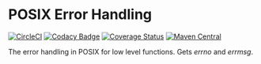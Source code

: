 # POSIX Error Handling

[![CircleCI](https://dl.circleci.com/status-badge/img/gh/angelos-project/angelos-project-errno/tree/release.svg?style=shield)](https://dl.circleci.com/status-badge/redirect/gh/angelos-project/angelos-project-errno/tree/release)
[![Codacy Badge](https://app.codacy.com/project/badge/Grade/9eea20b1a4fc4064803aecc324223901)](https://www.codacy.com/gh/angelos-project/angelos-project-errno/dashboard?utm_source=github.com&amp;utm_medium=referral&amp;utm_content=angelos-project/angelos-project-errno&amp;utm_campaign=Badge_Grade)
[![Coverage Status](https://coveralls.io/repos/github/angelos-project/angelos-project-errno/badge.svg?branch=release)](https://coveralls.io/github/angelos-project/angelos-project-errno?branch=release)
[![Maven Central](https://img.shields.io/maven-central/v/org.angproj.io.err/angelos-project-errno.svg?label=Maven%20Central)](https://search.maven.org/artifact/org.angproj.io.err/angelos-project-errno)

The error handling in POSIX for low level functions. Gets *errno* and *errmsg*.